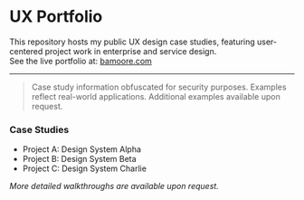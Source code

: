 # UX Portfolio

This repository hosts my public UX design case studies, featuring user-centered project work in enterprise and service design.  
See the live portfolio at: [bamoore.com](https://bamoore.com)

---
> Case study information obfuscated for security purposes. Examples reflect real-world applications. Additional examples available upon request.

### Case Studies
- Project A: Design System Alpha
- Project B: Design System Beta
- Project C: Design System Charlie

*More detailed walkthroughs are available upon request.*
